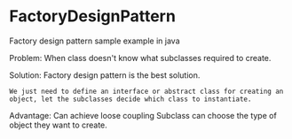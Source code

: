 # FactoryDesignPattern
Factory design pattern sample example in java


Problem: 
	When class doesn't know what subclasses required to create.

Solution: 
	Factory design pattern is the best solution.

	We just need to define an interface or abstract class for creating an object, let the subclasses decide which class to instantiate.

Advantage:
	Can achieve loose coupling
	Subclass can choose the type of object they want to create.



